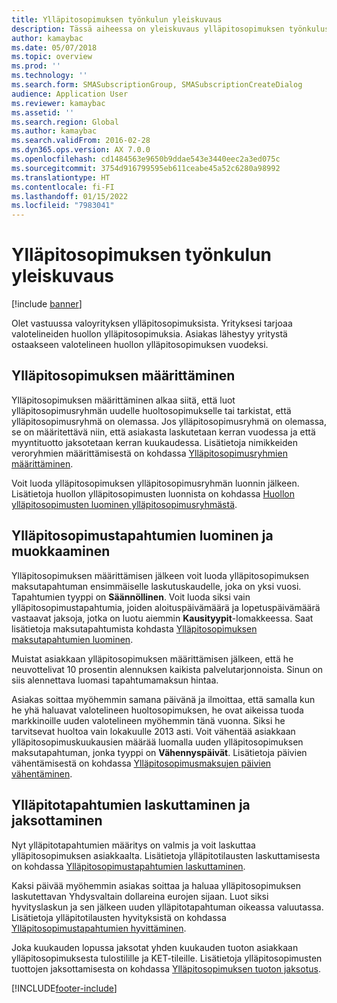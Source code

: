 ```yaml
---
title: Ylläpitosopimuksen työnkulun yleiskuvaus
description: Tässä aiheessa on yleiskuvaus ylläpitosopimuksen työnkulusta.
author: kamaybac
ms.date: 05/07/2018
ms.topic: overview
ms.prod: ''
ms.technology: ''
ms.search.form: SMASubscriptionGroup, SMASubscriptionCreateDialog
audience: Application User
ms.reviewer: kamaybac
ms.assetid: ''
ms.search.region: Global
ms.author: kamaybac
ms.search.validFrom: 2016-02-28
ms.dyn365.ops.version: AX 7.0.0
ms.openlocfilehash: cd1484563e9650b9ddae543e3440eec2a3ed075c
ms.sourcegitcommit: 3754d916799595eb611ceabe45a52c6280a98992
ms.translationtype: HT
ms.contentlocale: fi-FI
ms.lasthandoff: 01/15/2022
ms.locfileid: "7983041"
---
```

# <a name="subscription-workflow-overview"></a>Ylläpitosopimuksen työnkulun yleiskuvaus 

[!include [banner](../includes/banner.md)]


Olet vastuussa valoyrityksen ylläpitosopimuksista. Yrityksesi tarjoaa valotelineiden huollon ylläpitosopimuksia. Asiakas lähestyy yritystä ostaakseen valotelineen huollon ylläpitosopimuksen vuodeksi.

## <a name="setting-up-subscriptions"></a>Ylläpitosopimuksen määrittäminen

Ylläpitosopimuksen määrittäminen alkaa siitä, että luot ylläpitosopimusryhmän uudelle huoltosopimukselle tai tarkistat, että ylläpitosopimusryhmä on olemassa. Jos ylläpitosopimusryhmä on olemassa, se on määritettävä niin, että asiakasta laskutetaan kerran vuodessa ja että myyntituotto jaksotetaan kerran kuukaudessa. Lisätietoja nimikkeiden veroryhmien määrittämisestä on kohdassa [Ylläpitosopimusryhmien määrittäminen](set-up-subscription-groups.md).

Voit luoda ylläpitosopimuksen ylläpitosopimusryhmän luonnin jälkeen. Lisätietoja huollon ylläpitosopimusten luonnista on kohdassa [Huollon ylläpitosopimusten luominen ylläpitosopimusryhmästä](create-service-subscriptions-from-subscription-group.md).

## <a name="create-and-modify-subscription-transactions"></a>Ylläpitosopimustapahtumien luominen ja muokkaaminen

Ylläpitosopimuksen määrittämisen jälkeen voit luoda ylläpitosopimuksen maksutapahtuman ensimmäiselle laskutuskaudelle, joka on yksi vuosi. Tapahtumien tyyppi on **Säännöllinen**. Voit luoda siksi vain ylläpitosopimustapahtumia, joiden aloituspäivämäärä ja lopetuspäivämäärä vastaavat jaksoja, jotka on luotu aiemmin **Kausityypit**-lomakkeessa. Saat lisätietoja maksutapahtumista kohdasta [Ylläpitosopimuksen maksutapahtumien luominen](create-subscription-fee-transactions.md).

Muistat asiakkaan ylläpitosopimuksen määrittämisen jälkeen, että he neuvottelivat 10 prosentin alennuksen kaikista palvelutarjonnoista. Sinun on siis alennettava luomasi tapahtumamaksun hintaa.

Asiakas soittaa myöhemmin samana päivänä ja ilmoittaa, että samalla kun he yhä haluavat valotelineen huoltosopimuksen, he ovat aikeissa tuoda markkinoille uuden valotelineen myöhemmin tänä vuonna. Siksi he tarvitsevat huoltoa vain lokakuulle 2013 asti. Voit vähentää asiakkaan ylläpitosopimuskuukausien määrää luomalla uuden ylläpitosopimuksen maksutapahtuman, jonka tyyppi on **Vähennyspäivät**. Lisätietoja päivien vähentämisestä on kohdassa [Ylläpitosopimusmaksujen päivien vähentäminen](reduce-the-days-on-subscription-fees.md).

## <a name="invoice-and-accrue-subscription-transactions"></a>Ylläpitotapahtumien laskuttaminen ja jaksottaminen

Nyt ylläpitotapahtumien määritys on valmis ja voit laskuttaa ylläpitosopimuksen asiakkaalta. Lisätietoja ylläpitotilausten laskuttamisesta on kohdassa [Ylläpitosopimustapahtumien laskuttaminen](invoice-subscription-transactions.md).

Kaksi päivää myöhemmin asiakas soittaa ja haluaa ylläpitosopimuksen laskutettavan Yhdysvaltain dollareina eurojen sijaan. Luot siksi hyvityslaskun ja sen jälkeen uuden ylläpitotapahtuman oikeassa valuutassa. Lisätietoja ylläpitotilausten hyvityksistä on kohdassa [Ylläpitosopimustapahtumien hyvittäminen](credit-subscription-transactions.md).

Joka kuukauden lopussa jaksotat yhden kuukauden tuoton asiakkaan ylläpitosopimuksesta tulostilille ja KET-tileille. Lisätietoja ylläpitosopimusten tuottojen jaksottamisesta on kohdassa [Ylläpitosopimuksen tuoton jaksotus](accrue-subscription-revenue.md).

  




[!INCLUDE[footer-include](../../includes/footer-banner.md)]